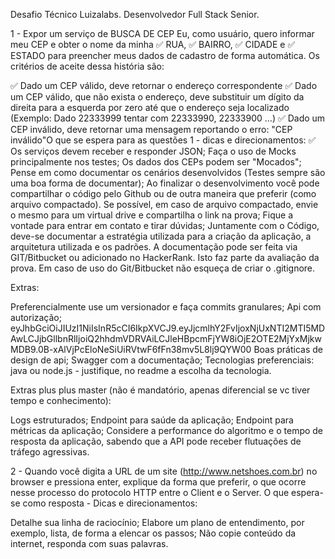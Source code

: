 Desafio Técnico Luizalabs.
Desenvolvedor Full Stack Senior.

1 - Expor um serviço de BUSCA DE CEP
Eu, como usuário, quero informar meu CEP e obter o nome da minha
✅ RUA, 
✅ BAIRRO, 
✅ CIDADE e 
✅ ESTADO 
para preencher meus dados de cadastro de forma automática.
Os critérios de aceite dessa história são:

✅ Dado um CEP válido, deve retornar o endereço correspondente
✅ Dado um CEP válido, que não exista o endereço, deve substituir um dígito da direita para a esquerda por zero até que o endereço seja localizado (Exemplo: Dado 22333999 tentar com 22333990, 22333900 …)
✅ Dado um CEP inválido, deve retornar uma mensagem reportando o erro: "CEP inválido"O que se espera para as questões 1  - dicas e direcionamentos:
✅ Os serviços devem receber e responder JSON;
Faça o uso de Mocks principalmente nos testes;
Os dados dos CEPs podem ser "Mocados";
Pense em como documentar os cenários desenvolvidos (Testes sempre são uma boa forma de documentar);
Ao finalizar o desenvolvimento você pode compartilhar o código pelo Github ou de outra maneira que preferir (como arquivo compactado). Se possível, em caso de arquivo compactado, envie o mesmo para um virtual drive e compartilha o link na prova;
Fique a vontade para entrar em contato e tirar dúvidas;
Juntamente com o Código, deve-se documentar a estratégia utilizada para a criação da aplicação, a arquitetura utilizada e os padrões. A documentação pode ser feita via GIT/Bitbucket ou adicionado no HackerRank. Isto faz parte da avaliação da prova.
Em caso de uso do Git/Bitbucket não esqueça de criar o .gitignore.


Extras:

Preferencialmente use um versionador e faça commits granulares;
Api com autorização;
eyJhbGciOiJIUzI1NiIsInR5cCI6IkpXVCJ9.eyJjcmlhY2FvIjoxNjUxNTI2MTI5MDAwLCJjbGllbnRlIjoiQ2hhdmVDRVAiLCJleHBpcmFjYW8iOjE2OTE2MjYxMjkwMDB9.0B-xAlVjPcEloNeSiUiRVtwF6fFn38mv5L8lj9QYW00
Boas práticas de design de api;
Swagger com a documentação;
Tecnologias preferenciais: java ou node.js - justifique, no readme a escolha da tecnologia.


Extras plus plus master (não é mandatório, apenas diferencial se vc tiver tempo e conhecimento):

Logs estruturados;
Endpoint para saúde da aplicação;
Endpoint para métricas da aplicação;
Considere a performance do algoritmo e o tempo de resposta da aplicação, sabendo que a API  pode receber flutuações de tráfego agressivas.


2 - Quando você digita a URL de um site (http://www.netshoes.com.br) no browser e pressiona enter, explique da forma que preferir, o que ocorre nesse processo do protocolo HTTP entre o Client e o Server.
O que espera-se como resposta - Dicas e direcionamentos:

Detalhe sua linha de raciocínio;
Elabore um plano de entendimento, por exemplo, lista, de forma a elencar os passos;
Não copie conteúdo da internet, responda com suas palavras.